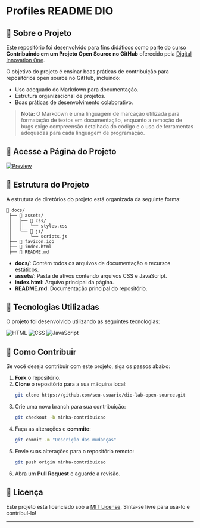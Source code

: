 # Profiles README DIO

## 📌 Sobre o Projeto
Este repositório foi desenvolvido para fins didáticos como parte do curso **Contribuindo em um Projeto Open Source no GitHub** oferecido pela [Digital Innovation One](https://www.dio.me/).

O objetivo do projeto é ensinar boas práticas de contribuição para repositórios open source no GitHub, incluindo:
- Uso adequado do Markdown para documentação.
- Estrutura organizacional de projetos.
- Boas práticas de desenvolvimento colaborativo.

> **Nota:** O Markdown é uma linguagem de marcação utilizada para formatação de textos em documentação, enquanto a remoção de bugs exige compreensão detalhada do código e o uso de ferramentas adequadas para cada linguagem de programação.

## 🔗 Acesse a Página do Projeto

[![Preview](https://img.shields.io/badge/Preview-000?style=for-the-badge&logo=github&logoColor=30A3DC)](https://digitalinnovationone.github.io/dio-lab-open-source/)

## 📂 Estrutura do Projeto
A estrutura de diretórios do projeto está organizada da seguinte forma:

```
📁 docs/
 ├── 📁 assets/
 │   ├── 📁 css/
 │   │   └── styles.css
 │   └── 📁 js/
 │       └── scripts.js
 ├── 📄 favicon.ico
 ├── 📄 index.html
 ├── 📄 README.md
```

- **docs/**: Contém todos os arquivos de documentação e recursos estáticos.
- **assets/**: Pasta de ativos contendo arquivos CSS e JavaScript.
- **index.html**: Arquivo principal da página.
- **README.md**: Documentação principal do repositório.

## 🚀 Tecnologias Utilizadas
O projeto foi desenvolvido utilizando as seguintes tecnologias:

![HTML](https://img.shields.io/badge/HTML-000?style=for-the-badge&logo=html5&logoColor=30A3DC)
![CSS](https://img.shields.io/badge/CSS-000?style=for-the-badge&logo=css3&logoColor=E94D5F)
![JavaScript](https://img.shields.io/badge/JavaScript-000?style=for-the-badge&logo=javascript&logoColor=30A3DC)

## 🎯 Como Contribuir
Se você deseja contribuir com este projeto, siga os passos abaixo:
1. **Fork** o repositório.
2. **Clone** o repositório para a sua máquina local:
   ```sh
   git clone https://github.com/seu-usuario/dio-lab-open-source.git
   ```
3. Crie uma nova branch para sua contribuição:
   ```sh
   git checkout -b minha-contribuicao
   ```
4. Faça as alterações e **commite**:
   ```sh
   git commit -m "Descrição das mudanças"
   ```
5. Envie suas alterações para o repositório remoto:
   ```sh
   git push origin minha-contribuicao
   ```
6. Abra um **Pull Request** e aguarde a revisão.

## 📜 Licença
Este projeto está licenciado sob a [MIT License](https://opensource.org/licenses/MIT). Sinta-se livre para usá-lo e contribuí-lo!

---
